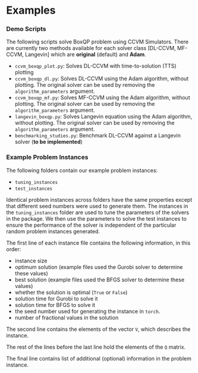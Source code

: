 # Examples

### Demo Scripts
The following scripts solve BoxQP problem using CCVM Simulators.
There are currently two methods available for each solver class [DL-CCVM, MF-CCVM, Langevin] which are **original** (default) and **Adam**.

- `ccvm_boxqp_plot.py`: Solves DL-CCVM with time-to-solution (TTS) plotting
- `ccvm_boxqp_dl.py`: Solves DL-CCVM using the Adam algorithm, without plotting. The original solver can be used by removing the `algorithm_parameters` argument.
- `ccvm_boxqp_mf.py`: Solves MF-CCVM using the Adam algorithm, without plotting. The original solver can be used by removing the `algorithm_parameters` argument.
- `langevin_boxqp.py`: Solves Langevin equation using the Adam algorithm, without plotting. The original solver can be used by removing the `algorithm_parameters` argument.
- `benchmarking_studies.py`: Benchmark DL-CCVM against a Langevin solver (**to be implemented**)



### Example Problem Instances

The following folders contain our example problem instances:
- `tuning_instances`
- `test_instances`

Identical problem instances across folders have the same properties except that different seed numbers were used to generate them. The instances in the `tuning_instances` folder are used to tune the parameters of the solvers in the package. We then use the parameters to solve the test instances to ensure the performance of the solver is independent of the particular random problem instances generated.

The first line of each instance file contains the following information, in this order:
- instance size
- optimum solution (example files used the Gurobi solver to determine these values)
- best solution (example files used the BFGS solver to determine these values)
- whether the solution is optimal (`True` or `False`)
- solution time for Gurobi to solve it 
- solution time for BFGS to solve it
- the seed number used for generating the instance in `torch`.
- number of fractional values in the solution

The second line contains the elements of the vector `V`, which describes the instance.

The rest of the lines before the last line hold the elements of the `Q` matrix.

The final line contains list of additional (optional) information in the problem instance.